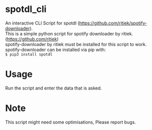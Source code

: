 # spotdl_cli
An interactive CLI Script for spotdl (https://github.com/ritiek/spotify-downloader). <br />
This is a simple python script for spotify downloader by ritiek. (https://github.com/ritiek) <br />
spotify-downloader by ritiek must be installed for this script to work. <br />
spotify-downloader can be installed via pip with: <br />
```$ pip3 install spotdl```
# Usage
Run the script and enter the data that is asked.

# Note
This script might need some optimisations, Please report bugs.

